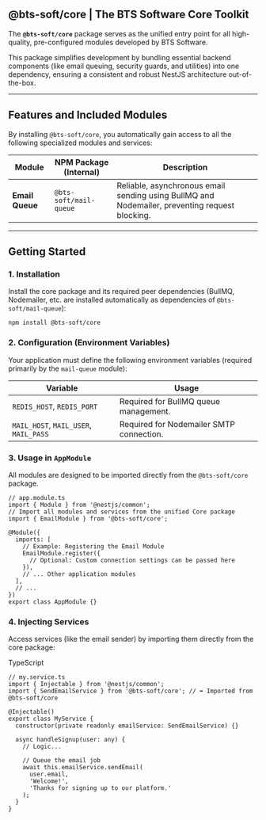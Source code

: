 ## @bts-soft/core | The BTS Software Core Toolkit

The **`@bts-soft/core`** package serves as the unified entry point for all high-quality, pre-configured modules developed by BTS Software.

This package simplifies development by bundling essential backend components (like email queuing, security guards, and utilities) into one dependency, ensuring a consistent and robust NestJS architecture out-of-the-box.

---

## Features and Included Modules

By installing `@bts-soft/core`, you automatically gain access to all the following specialized modules and services:

| Module          | NPM Package (Internal) | Description                                                                                    |
| --------------- | ---------------------- | ---------------------------------------------------------------------------------------------- |
| **Email Queue** | `@bts-soft/mail-queue` | Reliable, asynchronous email sending using BullMQ and Nodemailer, preventing request blocking. |


---

## Getting Started

### 1. Installation

Install the core package and its required peer dependencies (BullMQ, Nodemailer, etc. are installed automatically as dependencies of `@bts-soft/mail-queue`):


```
npm install @bts-soft/core
```

### 2. Configuration (Environment Variables)

Your application must define the following environment variables (required primarily by the `mail-queue` module):

|Variable|Usage|
|---|---|
|`REDIS_HOST`, `REDIS_PORT`|Required for BullMQ queue management.|
|`MAIL_HOST`, `MAIL_USER`, `MAIL_PASS`|Required for Nodemailer SMTP connection.|

### 3. Usage in `AppModule`

All modules are designed to be imported directly from the `@bts-soft/core` package.


```
// app.module.ts
import { Module } from '@nestjs/common';
// Import all modules and services from the unified Core package
import { EmailModule } from '@bts-soft/core'; 

@Module({
  imports: [
    // Example: Registering the Email Module
    EmailModule.register({ 
      // Optional: Custom connection settings can be passed here
    }),
    // ... Other application modules
  ],
  // ...
})
export class AppModule {}
```

### 4. Injecting Services

Access services (like the email sender) by importing them directly from the core package:

TypeScript

```
// my.service.ts
import { Injectable } from '@nestjs/common';
import { SendEmailService } from '@bts-soft/core'; // ⬅️ Imported from @bts-soft/core

@Injectable()
export class MyService {
  constructor(private readonly emailService: SendEmailService) {}

  async handleSignup(user: any) {
    // Logic...
    
    // Queue the email job
    await this.emailService.sendEmail(
      user.email, 
      'Welcome!', 
      'Thanks for signing up to our platform.'
    );
  }
}
```

